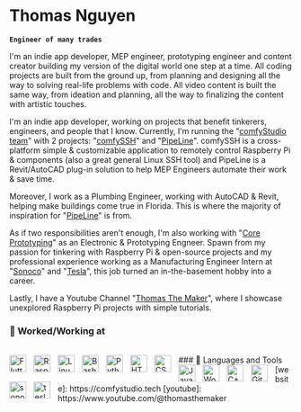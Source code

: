 # Thomas Nguyen

**`Engineer of many trades`**

I'm an indie app developer, MEP engineer, prototyping engineer and content creator building my version of the digital world one step at a time. All coding projects are built from the ground up, from planning and designing all the way to solving real-life problems with code. All video content is built the same way, from ideation and planning, all the way to finalizing the content with artistic touches. 

I'm an indie app developer, working on projects that benefit tinkerers, engineers, and people that I know. Currently, I'm running the "[comfyStudio team](https://comfystudio.tech/)" with 2 projects: "[comfySSH](https://github.com/ThomasVuNguyen/ComfySSH_flutter)" and "[PipeLine](https://github.com/ThomasVuNguyen/PipeLine)". comfySSH is a cross-platform simple & customizable application to remotely control Raspberry Pi & components (also a great general Linux SSH tool) and PipeLine is a Revit/AutoCAD plug-in solution to help MEP Engineers automate their work & save time.

Moreover, I work as a Plumbing Engineer, working with AutoCAD & Revit, helping make buildings come true in Florida. This is where the majority of inspiration for "[PipeLine](https://github.com/ThomasVuNguyen/PipeLine)" is from.

As if two responsibilities aren't enough, I'm also working with "[Core Prototyping](https://www.coreprototyping.xyz/)" as an Electronic & Prototyping Engneer. Spawn from my passion for tinkering with Raspberry Pi & open-source projects and my professional experience working as a Manufacturing Engineer Intern at "[Sonoco](https://www.sonoco.com/)" and "[Tesla](https://www.tesla.com/)", this job turned an in-the-basement hobby into a career.

Lastly, I have a Youtube Channel "[Thomas The Maker](https://www.youtube.com/@thomasthemaker)", where I showcase unexplored Raspberry Pi projects with simple tutorials.
###  🧰 Worked/Working at

<br/>
### 🧰 Languages and Tools
<img align="left" alt="Flutter" width="30px" style="padding-right:10px;" src="https://cdn.jsdelivr.net/gh/devicons/devicon/icons/flutter/flutter-original.svg"/>
<img align="left" alt="Raspberry Pi" width="30px" style="padding-right:10px;" src="https://cdn.jsdelivr.net/gh/devicons/devicon/icons/raspberrypi/raspberrypi-original.svg" />
<img align="left" alt="Linux" width="30px" style="padding-right:10px;" src="https://cdn.jsdelivr.net/gh/devicons/devicon/icons/linux/linux-original.svg" />
<img align="left" alt="Bash" width="30px" style="padding-right:10px;" src="https://cdn.jsdelivr.net/gh/devicons/devicon/icons/bash/bash-original.svg" />
<img align="left" alt="Python" width="30px" style="padding-right:10px;" src="https://cdn.jsdelivr.net/gh/devicons/devicon/icons/python/python-plain.svg" />
<img align="left" alt="HTML" width="30px" style="padding-right:10px;" src="https://cdn.jsdelivr.net/gh/devicons/devicon/icons/html5/html5-plain.svg" />
<img align="left" alt="CSS" width="30px" style="padding-right:10px;" src="https://cdn.jsdelivr.net/gh/devicons/devicon/icons/css3/css3-plain.svg" />
<img align="left" alt="JavaScript" width="30px" style="padding-right:10px;" src="https://cdn.jsdelivr.net/gh/devicons/devicon/icons/javascript/javascript-plain.svg" />
<img align="left" alt="WordPress" width="30px" style="padding-right:10px;" src="https://cdn.jsdelivr.net/gh/devicons/devicon/icons/wordpress/wordpress-original.svg"/>
<img align="left" alt="C++" width="30px" style="padding-right:10px;" src="https://cdn.jsdelivr.net/gh/devicons/devicon/icons/cplusplus/cplusplus-line.svg" />
<img align="left" alt="GitHub" width="30px" style="padding-right:10px;" src="https://cdn.jsdelivr.net/gh/devicons/devicon/icons/github/github-original.svg" />
<br />
<img align="left" alt="sonoco" style="padding-right:10px;" width="30px" src ="https://github.com/ThomasVuNguyen/ThomasVuNguyen/assets/70709101/925bdf2b-729f-4ec9-8410-4cd6cd533da9"/>
<img align="left" alt="tesla" style="padding-right:10px;" width="30px" src ="https://github.com/ThomasVuNguyen/ThomasVuNguyen/assets/70709101/16f5e054-057d-4650-b80c-08f97807336b"/>
[website]: https://comfystudio.tech
[youtube]: https://www.youtube.com/@thomasthemaker
